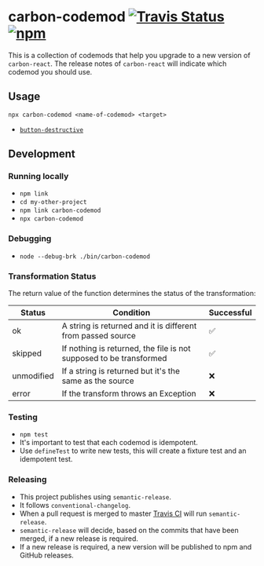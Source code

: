 # carbon-codemod [![Travis Status](https://travis-ci.org/Sage/carbon-codemod.svg?branch=master)](https://travis-ci.org/Sage/carbon-codemod) [![npm](https://img.shields.io/npm/v/carbon-codemod.svg)](https://www.npmjs.com/package/carbon-codemod)

This is a collection of codemods that help you upgrade to a new version of `carbon-react`.
The release notes of `carbon-react` will indicate which codemod you should use.

## Usage

```
npx carbon-codemod <name-of-codemod> <target>
```

- [`button-destructive`](https://github.com/Sage/carbon-codemod/tree/master/transforms/button-destructive)

## Development

### Running locally

- `npm link`
- `cd my-other-project`
- `npm link carbon-codemod`
- `npx carbon-codemod`

### Debugging

- `node --debug-brk ./bin/carbon-codemod`

### Transformation Status

The return value of the function determines the status of the transformation:

| Status     | Condition                                                          | Successful         |
| ---------- | ------------------------------------------------------------------ | ------------------ |
| ok         | A string is returned and it is different from passed source        | :white_check_mark: |
| skipped    | If nothing is returned, the file is not supposed to be transformed | :white_check_mark: |
| unmodified | If a string is returned but it's the same as the source            | :x:                |
| error      | If the transform throws an Exception                               | :x:                |

### Testing

- `npm test`
- It's important to test that each codemod is idempotent.
- Use `defineTest` to write new tests, this will create a fixture test and an idempotent test.

### Releasing

- This project publishes using `semantic-release`.
- It follows `conventional-changelog`.
- When a pull request is merged to master [Travis CI](https://travis-ci.org/Sage/carbon-codemod) will run `semantic-release`.
- `semantic-release` will decide, based on the commits that have been merged, if a new release
  is required.
- If a new release is required, a new version will be published to npm and GitHub releases.
